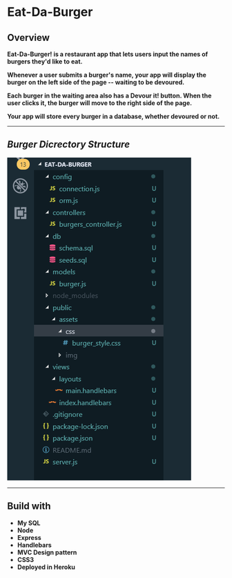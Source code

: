 <h1><strong>Eat-Da-Burger</h1>

<h2>Overview</h2>
<p>Eat-Da-Burger! is a restaurant app that lets users input the names of burgers they'd like to eat. 
<p>Whenever a user submits a burger's name, your app will display the burger on the left side of the page -- waiting to be devoured.
<p>Each burger in the waiting area also has a Devour it! button. When the user clicks it, the burger will move to the right side of the page.
<p>Your app will store every burger in a database, whether devoured or not.

<hr>
<h2><strong><em>Burger Dicrectory Structure</em></strong></h3>
<img src="public/assets/img/Burger.PNG">


<hr>
<h2>Build with</h2>
<ul>
<li>My SQL
<li>Node
<li>Express
<li>Handlebars
<li>MVC Design pattern
<li>CSS3
<li>Deployed in Heroku